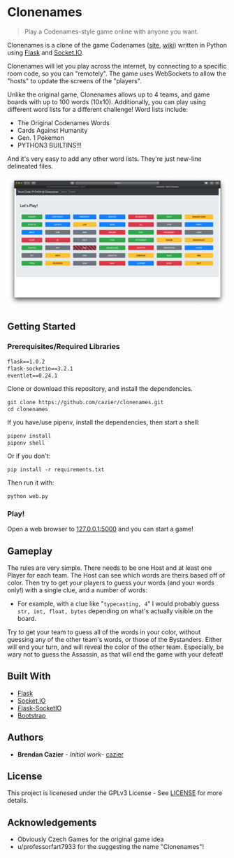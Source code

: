 # Clonenames
> Play a Codenames-style game online with anyone you want.

Clonenames is a clone of the game Codenames ([site](https://czechgames.com/en/codenames/), [wiki](https://en.wikipedia.org/wiki/Codenames_\(board_game\))) written in Python using [Flask](http://flask.pocoo.org) and [Socket.IO](https://socket.io/).

Clonenames will let you play across the internet, by connecting to a specific room code, so you can "remotely". The game uses WebSockets to allow the "hosts" to update the screens of the "players".

Unlike the original game, Clonenames allows up to 4 teams, and game boards with up to 100 words (10x10). Additionally, you can play using different word lists for a different challenge! Word lists include:
* The Original Codenames Words
* Cards Against Humanity
* Gen. 1 Pokemon
* PYTHON3 BUILTINS!!!
 
And it's very easy to add any other word lists. They're just new-line delineated files.

![](screenshot.png)

## Getting Started
### Prerequisites/Required Libraries
```
flask==1.0.2
flask-socketio==3.2.1
eventlet==0.24.1
```

Clone or download this repository, and install the dependencies.
```
git clone https://github.com/cazier/clonenames.git
cd clonenames
```
If you have/use pipenv, install the dependencies, then start a shell:
```
pipenv install
pipenv shell
```
Or if you don't:
```
pip install -r requirements.txt
```

Then run it with:
```
python web.py
```
### Play!
Open a web browser to [127.0.0.1:5000](127.0.0.1:5000) and you can start a game!

## Gameplay
The rules are very simple. There needs to be one Host and at least one Player for each team. The Host can see which words are theirs based off of color. Then try to get your players to guess your words (and your words only!) with a single clue, and a number of words:
* For example, with a clue like "`typecasting, 4`" I would probably guess `str, int, float, bytes` depending on what's actually visible on the board.

Try to get your team to guess all of the words in your color, without guessing any of the other team's words, or those of the Bystanders. Either will end your turn, and will reveal the color of the other team. Especially, be wary not to guess the Assassin, as that will end the game with your defeat!


## Built With
* [Flask](http://flask.pocoo.org/)
* [Socket.IO](https://socket.io/)
* [Flask-SocketIO](https://flask-socketio.readthedocs.io/en/latest/)
* [Bootstrap](https://getbootstrap.com/)

## Authors
* **Brendan Cazier** - *Initial work*- [cazier](https://github.com/cazier/)

## License
This project is licenesed under the GPLv3 License - See [LICENSE](LICENSE) for more details.

## Acknowledgements
* Obviously Czech Games for the original game idea
* u/professorfart7933 for the suggesting the name "Clonenames"!
